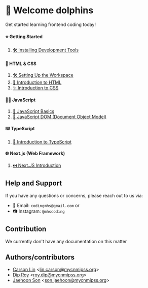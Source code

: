 # 👋 Welcome dolphins

Get started learning frontend coding today!

#### ⭐ Getting Started

1. [🛠️ Installing Development Tools](/INSTALL_DEV_TOOLS.md)

#### 📝 HTML & CSS

1. [🛠️ Setting Up the Workspace](/html-css/WORKSPACE_SETUP.md)
2. [📄 Introduction to HTML](/html-css/LEARN_HTML.md)
3. [✨ Introduction to CSS](/html-css/LEARN_CSS.md)

#### 👨‍💻 JavaScript

1. [🚀 JavaScript Basics](/javascript/JAVASCRIPT_BASICS.md)
2. [📜 JavaScript DOM (Document Object Model)](/javascript/JAVASCRIPT_DOM.md)

#### ⌨️ TypeScript

1. [💪 Introduction to TypeScript](/typescript/FAMILIARIZETYPESCRIPT.md)

#### 🌐 Next.js (Web Framework)

1. [⏭️ Next.JS Introduction](/nextjs/NEXTJSTUTORIAL.md)


## Help and Support

If you have any questions or concerns, please reach out to us via:

- 📧 Email: `codingmhs@gmail.com` or
- 📷 Instagram: `@mhscoding`

## Contribution

We currently don't have any documentation on this matter

## Authors/contributors

- [Carson Lin](https://github.com/Copastr) <<lin.carson@mycnmipss.org>>
- [Dip Roy](https://github.com/ldstr) <<roy.dip@mycnmipss.org>>
- [Jaehoon Son](https://github.com/Knuceles) <<son.jaehoon@mycnmipss.org>>
